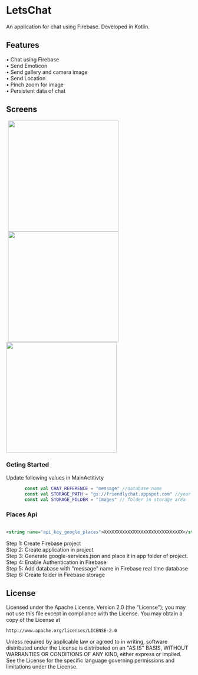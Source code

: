 # LetsChat
An application for chat using Firebase. Developed in Kotlin.

## Features

•	Chat using Firebase<br/> 
•	Send Emoticon<br/>
•	Send gallery and camera image<br/>
•	Send Location<br/>
•	Pinch zoom for image<br/>
•	Persistent data of chat<br/>

## Screens

<img src="https://github.com/snj07/LetsChat/blob/master/screenshots/login.png" width="300" style="display: inline; margin: 0 5px;" />
<img src="https://github.com/snj07/LetsChat/blob/master/screenshots/chat.png" width="300" style="display: inline; margin: 0 5px;"/>
<img src="https://github.com/snj07/LetsChat/blob/master/screenshots/feature.png" width="300" />


### Geting Started

Update following values in MainActitivty

```kotlin
       const val CHAT_REFERENCE = "message" //database name
       const val STORAGE_PATH = "gs://friendlychat.appspot.com" //your firebase storage path
       const val STORAGE_FOLDER = "images" // folder in storage area
```

### Places Api

```xml

<string name="api_key_google_places">XXXXXXXXXXXXXXXXXXXXXXXXXXXXXX</string>

```

Step 1: Create Firebase project<br/>
Step 2: Create application in project<br/>
Step 3: Generate google-services.json and place it in app folder of project.<br/>
Step 4: Enable Authentication in Firebase<br/>
Step 5: Add database with "message" name in Firebase real time database<br/>
Step 6: Create folder in Firebase storage<br/>


## License

Licensed under the Apache License, Version 2.0 (the "License");
you may not use this file except in compliance with the License.
You may obtain a copy of the License at

    http://www.apache.org/licenses/LICENSE-2.0

Unless required by applicable law or agreed to in writing, software
distributed under the License is distributed on an "AS IS" BASIS,
WITHOUT WARRANTIES OR CONDITIONS OF ANY KIND, either express or implied.
See the License for the specific language governing permissions and
limitations under the License.
